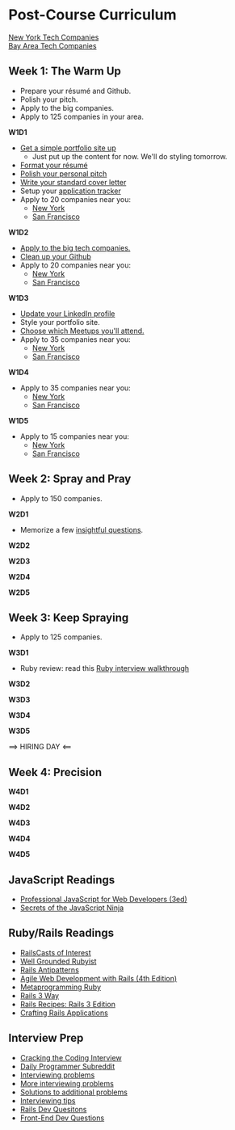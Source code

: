 # Post-Course Curriculum


[New York Tech Companies][ny-tech-companies]    
[Bay Area Tech Companies][bay-tech-companies]


[ny-tech-companies]: https://docs.google.com/a/appacademy.io/spreadsheet/ccc?key=0AnnoREts_wUydEk1Z25ER3V4aTdsWjlMRTVmWC1BU2c#gid=0
[bay-tech-companies]: https://docs.google.com/a/appacademy.io/spreadsheet/ccc?key=0AnnoREts_wUydFpJSVZLM25wdmc0Vk56UzEwUzJiY3c#gid=0


## Week 1: The Warm Up
* Prepare your résumé and Github.
* Polish your pitch.
* Apply to the big companies.
* Apply to 125 companies in your area.

**W1D1**

* [Get a simple portfolio site up][portfolio]
     * Just put up the content for now. We'll do styling tomorrow.
* [Format your résumé][resume]
* [Polish your personal pitch][personal-pitch]
* [Write your standard cover letter][cover-letter]
* Setup your [application tracker][application-tracking]
* Apply to 20 companies near you:
    * [New York][ny_applyathon1]
    * [San Francisco][sf-applyathon1]

[resume]: ./self-presentation/resume.md
[github]: ./self-presentation/github.md
[portfolio]: ./self-presentation/portfolio.md
[personal-pitch]: ./self-presentation/personal_pitch.md
[cover-letter]: ./self-presentation/cover_letter.md
[application-tracking]: ./mass-applying/application_tracking.md

**W1D2**

* [Apply to the big tech companies.][fortune500]
* [Clean up your Github][github]
* Apply to 20 companies near you:
    * [New York][ny_applyathon1]
    * [San Francisco][sf-applyathon1]

[fortune500]: ./mass-applying/fortune500.md

**W1D3**

* [Update your LinkedIn profile][linkedin]
* Style your portfolio site.
* [Choose which Meetups you'll attend.][meetups]
* Apply to 35 companies near you:
    * [New York][ny_applyathon1]
    * [San Francisco][sf-applyathon1]

[linkedin]: ./self-presentation/linkedin.md
[meetups]: ./engineering_culture/meetups.md

**W1D4**

* Apply to 35 companies near you:
    * [New York][ny_applyathon1]
    * [San Francisco][sf-applyathon1]


**W1D5**

* Apply to 15 companies near you:
    * [New York][ny_applyathon1]
    * [San Francisco][sf-applyathon1]


[ny_applyathon1]: ./mass-applying/applyathon/ny_week_1.md
[sf-applyathon1]: ./mass-applying/applyathon/sf_week_1.md

## Week 2: Spray and Pray

* Apply to 150 companies.

**W2D1**

* Memorize a few [insightful questions][good-questions].

[good-questions]: ./self-presentation/good_questions.md

**W2D2**


**W2D3**


**W2D4**


**W2D5**


## Week 3: Keep Spraying

* Apply to 125 companies.

**W3D1**

* Ruby review: read this [Ruby interview walkthrough][ruby-interview-walkthrough]

[ruby-interview-walkthrough]: https://gist.github.com/ryansobol/5252653

**W3D2**


**W3D3**


**W3D4**


**W3D5**

==> HIRING DAY <==


## Week 4: Precision

**W4D1**


**W4D2**


**W4D3**


**W4D4**


**W4D5**


## JavaScript Readings

* [Professional JavaScript for Web Developers (3ed)][professional-js]
* [Secrets of the JavaScript Ninja][javascript-ninja]

[professional-js]: http://www.wrox.com/WileyCDA/WroxTitle/Professional-JavaScript-for-Web-Developers-3rd-Edition.productCd-1118222199.html
[javascript-ninja]: http://www.amazon.com/Secrets-JavaScript-Ninja-John-Resig/dp/193398869X

## Ruby/Rails Readings

* [RailsCasts of Interest][rails-casts]
* [Well Grounded Rubyist][well-grounded-rubyist]
* [Rails Antipatterns][rails-antipatterns]
* [Agile Web Development with Rails (4th Edition)][agile-web-dev]
* [Metaprogramming Ruby][metaprogramming]
* [Rails 3 Way][rails-3-way]
* [Rails Recipes: Rails 3 Edition][rails-recipes]
* [Crafting Rails Applications][crafting-rails-apps]

[rails-antipatterns]: http://www.amazon.com/Rails-AntiPatterns-Refactoring-Addison-Wesley-Professional/dp/0321604814
[agile-web-dev]: http://pragprog.com/book/rails4/agile-web-development-with-rails
[metaprogramming]: http://www.amazon.com/Metaprogramming-Ruby-Program-Like-Pros/dp/1934356476
[rails-3-way]: http://www.amazon.com/Rails-Way-Addison-Wesley-Professional-Ruby/dp/0321601661
[crafting-rails-apps]: http://pragprog.com/book/jvrails/crafting-rails-applications
[rails-recipes]: http://pragprog.com/book/rr2/rails-recipes
[rails-casts]: ./rails-casts-of-interest.md
[well-grounded-rubyist]: http://www.manning.com/black2/


## Interview Prep

* [Cracking the Coding Interview][cracking-the-coding-interview]
* [Daily Programmer Subreddit][dailyprogrammer]
* [Interviewing problems][whiteboard-problems]
* [More interviewing problems][more-problems]
* [Solutions to additional problems][more-solutions]
* [Interviewing tips][iview-tips]
* [Rails Dev Quesitons][rails-dev-questions]
* [Front-End Dev Questions][front-end-questions]

[dailyprogrammer]: http://www.reddit.com/r/dailyprogrammer
[cracking-the-coding-interview]: http://www.amazon.com/Cracking-Coding-Interview-Programming-Questions/dp/098478280X
[whiteboard-problems]: ./whiteboard-problems.md
[more-problems]: ./problems/more_problems.md
[more-solutions]: ./problems/more_solutions.md
[iview-tips]: ./interviewing-tips.md
[rails-dev-questions]: https://gist.github.com/ryansobol/5252653
[front-end-questions]: https://github.com/darcyclarke/Front-end-Developer-Interview-Questions
